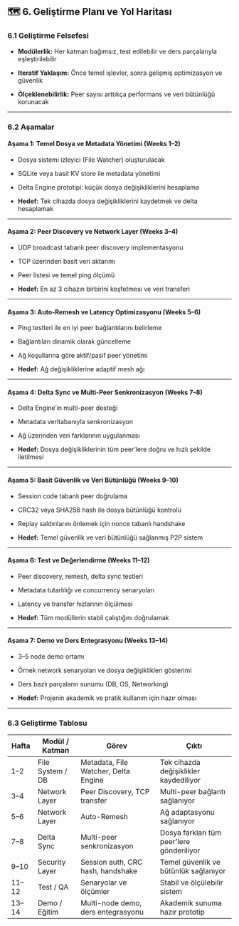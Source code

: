 ## 🗺️ **6\. Geliştirme Planı ve Yol Haritası**

### 6.1 Geliştirme Felsefesi

-   **Modülerlik:** Her katman bağımsız, test edilebilir ve ders parçalarıyla eşleştirilebilir
    
-   **Iteratif Yaklaşım:** Önce temel işlevler, sonra gelişmiş optimizasyon ve güvenlik
    
-   **Ölçeklenebilirlik:** Peer sayısı arttıkça performans ve veri bütünlüğü korunacak
    

---

### 6.2 Aşamalar

#### **Aşama 1: Temel Dosya ve Metadata Yönetimi (Weeks 1–2)**

-   Dosya sistemi izleyici (File Watcher) oluşturulacak
    
-   SQLite veya basit KV store ile metadata yönetimi
    
-   Delta Engine prototipi: küçük dosya değişikliklerini hesaplama
    
-   **Hedef:** Tek cihazda dosya değişikliklerini kaydetmek ve delta hesaplamak
    

---

#### **Aşama 2: Peer Discovery ve Network Layer (Weeks 3–4)**

-   UDP broadcast tabanlı peer discovery implementasyonu
    
-   TCP üzerinden basit veri aktarımı
    
-   Peer listesi ve temel ping ölçümü
    
-   **Hedef:** En az 3 cihazın birbirini keşfetmesi ve veri transferi
    

---

#### **Aşama 3: Auto-Remesh ve Latency Optimizasyonu (Weeks 5–6)**

-   Ping testleri ile en iyi peer bağlantılarını belirleme
    
-   Bağlantıları dinamik olarak güncelleme
    
-   Ağ koşullarına göre aktif/pasif peer yönetimi
    
-   **Hedef:** Ağ değişikliklerine adaptif mesh ağı
    

---

#### **Aşama 4: Delta Sync ve Multi-Peer Senkronizasyon (Weeks 7–8)**

-   Delta Engine’in multi-peer desteği
    
-   Metadata veritabanıyla senkronizasyon
    
-   Ağ üzerinden veri farklarının uygulanması
    
-   **Hedef:** Dosya değişikliklerinin tüm peer’lere doğru ve hızlı şekilde iletilmesi
    

---

#### **Aşama 5: Basit Güvenlik ve Veri Bütünlüğü (Weeks 9–10)**

-   Session code tabanlı peer doğrulama
    
-   CRC32 veya SHA256 hash ile dosya bütünlüğü kontrolü
    
-   Replay saldırılarını önlemek için nonce tabanlı handshake
    
-   **Hedef:** Temel güvenlik ve veri bütünlüğü sağlanmış P2P sistem
    

---

#### **Aşama 6: Test ve Değerlendirme (Weeks 11–12)**

-   Peer discovery, remesh, delta sync testleri
    
-   Metadata tutarlılığı ve concurrency senaryoları
    
-   Latency ve transfer hızlarının ölçülmesi
    
-   **Hedef:** Tüm modüllerin stabil çalıştığını doğrulamak
    

---

#### **Aşama 7: Demo ve Ders Entegrasyonu (Weeks 13–14)**

-   3–5 node demo ortamı
    
-   Örnek network senaryoları ve dosya değişiklikleri gösterimi
    
-   Ders bazlı parçaların sunumu (DB, OS, Networking)
    
-   **Hedef:** Projenin akademik ve pratik kullanım için hazır olması
    

---

### 6.3 Geliştirme Tablosu

| Hafta | Modül / Katman | Görev | Çıktı |
| --- | --- | --- | --- |
| 1–2 | File System / DB | Metadata, File Watcher, Delta Engine | Tek cihazda değişiklikler kaydediliyor |
| 3–4 | Network Layer | Peer Discovery, TCP transfer | Multi-peer bağlantı sağlanıyor |
| 5–6 | Network Layer | Auto-Remesh | Ağ adaptasyonu sağlanıyor |
| 7–8 | Delta Sync | Multi-peer senkronizasyon | Dosya farkları tüm peer’lere gönderiliyor |
| 9–10 | Security Layer | Session auth, CRC hash, handshake | Temel güvenlik ve bütünlük sağlanıyor |
| 11–12 | Test / QA | Senaryolar ve ölçümler | Stabil ve ölçülebilir sistem |
| 13–14 | Demo / Eğitim | Multi-node demo, ders entegrasyonu | Akademik sunuma hazır prototip |